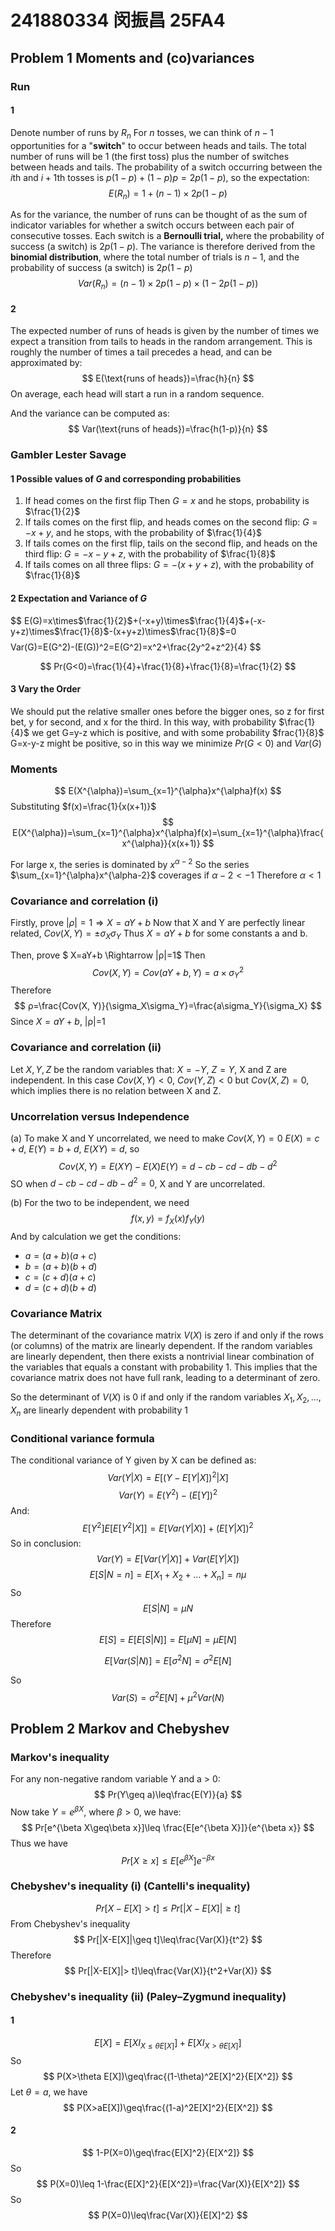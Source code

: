# 241880334 闵振昌 25FA4
## Problem 1 Moments and (co)variances
### Run
#### 1
Denote number of runs by $R_n$
For $n$ tosses, we can think of $n−1$ opportunities for a "**switch**" to occur between heads and tails. The total number of runs will be 1 (the first toss) plus the number of switches between heads and tails.
The probability of a switch occurring between the $i$th and $i+1$th tosses is $p(1-p)+(1-p)p=2p(1-p)$, so the expectation:
$$
E(R_n) = 1+(n-1)\times 2p(1-p)
$$

As for the variance, the number of runs can be thought of as the sum of indicator variables for whether a switch occurs between each pair of consecutive tosses.
Each switch is a **Bernoulli trial,** where the probability of success (a switch) is $2p(1−p)$. 
The variance is therefore derived from the **binomial distribution**, where the total number of trials is $n−1$, and the probability of success (a switch) is $2p(1−p)$
$$
Var(R_n)=(n-1)\times 2p(1-p)\times(1-2p(1-p))
$$

#### 2
The expected number of runs of heads is given by the number of times we expect a transition from tails to heads in the random arrangement. This is roughly the number of times a tail precedes a head, and can be approximated by:
$$
E(\text{runs of heads})=\frac{h}{n}
$$
On average, each head will start a run in a random sequence.

And the variance can be computed as:
$$
Var(\text{runs of heads})=\frac{h(1-p)}{n}
$$

### Gambler Lester Savage
#### 1 Possible values of $G$ and corresponding probabilities
1. If head comes on the first flip
Then $G=x$ and he stops, probability is $\frac{1}{2}$
2. If tails comes on the first flip, and heads comes on the second flip:
$G=-x+y$, and he stops, with the probability of $\frac{1}{4}$
3. If tails comes on the first flip, tails on the second flip, and heads on the third flip:
$G=-x-y+z$, with the probability of $\frac{1}{8}$
4. If tails comes on all three flips:
$G=-(x+y+z)$, with the probability of $\frac{1}{8}$

#### 2 Expectation and Variance of $G$
$$
E(G)=x\times$\frac{1}{2}$+(-x+y)\times$\frac{1}{4}$+(-x-y+z)\times$\frac{1}{8}$-(x+y+z)\times$\frac{1}{8}$=0
$$
$$
Var(G)=E(G^2)-(E(G))^2=E(G^2)=x^2+\frac{2y^2+z^2}{4}
$$

$$
Pr(G<0)=\frac{1}{4}+\frac{1}{8}+\frac{1}{8}=\frac{1}{2}
$$

#### 3 Vary the Order
We should put the relative smaller ones before the bigger ones, so z for first bet, y for second, and x for the third.
In this way, with probability $\frac{1}{4}$ we get G=y-z which is positive, and with some probability \$frac{1}{8}$ G=x-y-z might be positive, so in this way we minimize $Pr(G<0)$
and $Var(G)$

### Moments
$$
E(X^{\alpha})=\sum_{x=1}^{\alpha}x^{\alpha}f(x)
$$
Substituting $f(x)=\frac{1}{x(x+1)}$
$$
E(X^{\alpha})=\sum_{x=1}^{\alpha}x^{\alpha}f(x)=\sum_{x=1}^{\alpha}\frac{x^{\alpha}}{x(x+1)}
$$

For large x, the series is dominated by $x^{\alpha-2}$
So the series $\sum_{x=1}^{\alpha}x^{\alpha-2}$ coverages if $\alpha-2<-1$
Therefore $\alpha < 1$

### Covariance and correlation (i)
Firstly, prove $|ρ|=1 \Rightarrow X=aY+b$
Now that X and Y are perfectly linear related, $Cov(X, Y)=±\sigma_X\sigma_Y$
Thus $X=aY+b$ for some constants a and b.

Then, prove $ X=aY+b \Rightarrow |ρ|=1$
Then
$$
Cov(X, Y)=Cov(aY+b, Y)=a\times \sigma_Y^2
$$
Therefore
$$
ρ=\frac{Cov(X, Y)}{\sigma_X\sigma_Y}=\frac{a\sigma_Y}{\sigma_X}
$$
Since $X=aY+b$, |ρ|=1

### Covariance and correlation (ii)
Let $X, Y, Z$ be the random variables that:
$X=-Y$, $Z=Y$, X and Z are independent.
In this case $Cov(X, Y)<0$, $Cov(Y, Z)<0$ but $Cov(X, Z)=0$, which implies there is no relation between X and Z.

### Uncorrelation versus Independence
(a)
To make X and Y uncorrelated, we need to make $Cov(X, Y)=0$
$E(X)=c+d$, $E(Y)=b+d$, $E(XY)=d$, so
$$
Cov(X, Y)=E(XY)-E(X)E(Y)=d-cb-cd-db-d^2
$$
SO when $d-cb-cd-db-d^2=0$, X and Y are uncorrelated.

(b)
For the two to be independent, we need 
$$
f(x, y)=f_X(x)f_Y(y)
$$
And by calculation we get the conditions:
- $a=(a+b)(a+c)$
- $b=(a+b)(b+d)$
- $c=(c+d)(a+c)$
- $d=(c+d)(b+d)$

### Covariance Matrix
The determinant of the covariance matrix $V(X)$ is zero if and only if the rows (or columns) of the matrix are linearly dependent.
If the random variables are linearly dependent, then there exists a nontrivial linear combination of the variables that equals a constant with probability 1.
This implies that the covariance matrix does not have full rank, leading to a determinant of zero.

So the determinant of $V(X)$ is 0 if and only if the random variables $X_1, X_2,\dots, X_n$ are linearly dependent with probability 1

### Conditional variance formula
The conditional variance of Y given by X can be defined as:
$$
Var(Y|X)=E[(Y-E[Y|X])^2|X]
$$
$$
Var(Y)=E(Y^2)-(E[Y])^2
$$
And:
$$
E[Y^2]E[E[Y^2|X]]=E[Var(Y|X)]+(E[Y|X])^2
$$
So in conclusion:
$$
Var(Y)=E[Var(Y|X)]+Var(E[Y|X])
$$
$$
E[S|N=n]=E[X_1+X_2+\dots+X_n]=n\mu
$$
So
$$
E[S|N]=\mu N
$$
Therefore
$$
E[S]=E[E[S|N]]=E[\mu N]=\mu E[N]
$$

$$
E[Var(S|N)]=E[\sigma^2N]=\sigma^2E[N]
$$

So
$$
Var(S)=\sigma^2E[N]+\mu^2Var(N)
$$

## Problem 2 Markov and Chebyshev
### Markov's inequality
For any non-negative random variable Y and a > 0:
$$
Pr(Y\geq a)\leq\frac{E(Y)}{a}
$$
Now take $Y=e^{\beta X}$, where $\beta > 0$, we have:
$$
Pr[e^{\beta X\geq\beta x}]\leq \frac{E[e^{\beta X}]}{e^{\beta x}}
$$
Thus we have
$$
Pr[X\geq x]\leq E[e^{\beta X}]e^{-\beta x}
$$

### Chebyshev's inequality (i) (Cantelli's inequality)
$$
Pr[X-E[X]>t]\leq Pr[|X-E[X]|\geq t]
$$
From Chebyshev's inequality
$$
Pr[|X-E[X]|\geq t]\leq\frac{Var(X)}{t^2}
$$
Therefore
$$
Pr[|X-E[X]|> t]\leq\frac{Var(X)}{t^2+Var(X)}
$$

### Chebyshev's inequality (ii) (Paley–Zygmund inequality)
#### 1
$$
E[X]=E[XI_{X\leq \theta E[X]}]+E[XI_{X> \theta E[X]}]
$$
So
$$
P(X>\theta E[X])\geq\frac{(1-\theta)^2E[X]^2}{E[X^2]}
$$
Let $\theta=a$, we have
$$
P(X>aE[X])\geq\frac{(1-a)^2E[X]^2}{E[X^2]}
$$

#### 2
$$
1-P(X=0)\geq\frac{E[X]^2}{E[X^2]}
$$
So
$$
P(X=0)\leq 1-\frac{E[X]^2}{E[X^2]}=\frac{Var(X)}{E[X^2]}
$$
So
$$
P(X=0)\leq\frac{Var(X)}{E[X]^2}
$$

